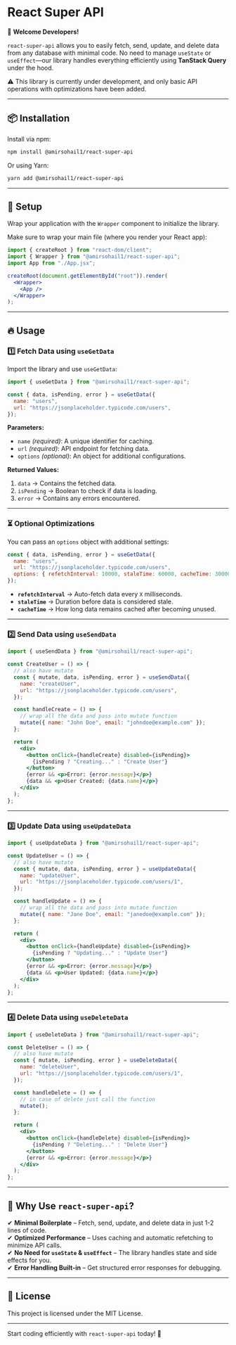 # React Super API

🚀 **Welcome Developers!**

`react-super-api` allows you to easily fetch, send, update, and delete data from any database with minimal code. No need to manage `useState` or `useEffect`—our library handles everything efficiently using **TanStack Query** under the hood.

⚠️ This library is currently under development, and only basic API operations with optimizations have been added.

---

## 📦 Installation

Install via npm:

```sh
npm install @amirsohail1/react-super-api
```

Or using Yarn:

```sh
yarn add @amirsohail1/react-super-api
```

---

## 🔌 Setup

Wrap your application with the `Wrapper` component to initialize the library.

Make sure to wrap your main file (where you render your React app):

```jsx
import { createRoot } from "react-dom/client";
import { Wrapper } from "@amirsohail1/react-super-api";
import App from "./App.jsx";

createRoot(document.getElementById("root")).render(
  <Wrapper>
    <App />
  </Wrapper>
);
```

---

## 🔥 Usage

### 1️⃣ Fetch Data using `useGetData`

Import the library and use `useGetData`:

```jsx
import { useGetData } from "@amirsohail1/react-super-api";

const { data, isPending, error } = useGetData({
  name: "users",
  url: "https://jsonplaceholder.typicode.com/users",
});
```

**Parameters:**

- `name` _(required)_: A unique identifier for caching.
- `url` _(required)_: API endpoint for fetching data.
- `options` _(optional)_: An object for additional configurations.

**Returned Values:**

1. `data` → Contains the fetched data.
2. `isPending` → Boolean to check if data is loading.
3. `error` → Contains any errors encountered.

---

### ⏳ Optional Optimizations

You can pass an `options` object with additional settings:

```jsx
const { data, isPending, error } = useGetData({
  name: "users",
  url: "https://jsonplaceholder.typicode.com/users",
  options: { refetchInterval: 10000, staleTime: 60000, cacheTime: 300000 },
});
```

- **`refetchInterval`** → Auto-fetch data every `X` milliseconds.
- **`staleTime`** → Duration before data is considered stale.
- **`cacheTime`** → How long data remains cached after becoming unused.

---

### 2️⃣ Send Data using `useSendData`

```jsx
import { useSendData } from "@amirsohail1/react-super-api";

const CreateUser = () => {
  // also have mutate
  const { mutate, data, isPending, error } = useSendData({
    name: "createUser",
    url: "https://jsonplaceholder.typicode.com/users",
  });

  const handleCreate = () => {
    // wrap all the data and pass into mutate function
    mutate({ name: "John Doe", email: "johndoe@example.com" });
  };

  return (
    <div>
      <button onClick={handleCreate} disabled={isPending}>
        {isPending ? "Creating..." : "Create User"}
      </button>
      {error && <p>Error: {error.message}</p>}
      {data && <p>User Created: {data.name}</p>}
    </div>
  );
};
```

---

### 3️⃣ Update Data using `useUpdateData`

```jsx
import { useUpdateData } from "@amirsohail1/react-super-api";

const UpdateUser = () => {
  // also have mutate
  const { mutate, data, isPending, error } = useUpdateData({
    name: "updateUser",
    url: "https://jsonplaceholder.typicode.com/users/1",
  });

  const handleUpdate = () => {
    // wrap all the data and pass into mutate function
    mutate({ name: "Jane Doe", email: "janedoe@example.com" });
  };

  return (
    <div>
      <button onClick={handleUpdate} disabled={isPending}>
        {isPending ? "Updating..." : "Update User"}
      </button>
      {error && <p>Error: {error.message}</p>}
      {data && <p>User Updated: {data.name}</p>}
    </div>
  );
};
```

---

### 4️⃣ Delete Data using `useDeleteData`

```jsx
import { useDeleteData } from "@amirsohail1/react-super-api";

const DeleteUser = () => {
  // also have mutate
  const { mutate, isPending, error } = useDeleteData({
    name: "deleteUser",
    url: "https://jsonplaceholder.typicode.com/users/1",
  });

  const handleDelete = () => {
    // in case of delete just call the function
    mutate();
  };

  return (
    <div>
      <button onClick={handleDelete} disabled={isPending}>
        {isPending ? "Deleting..." : "Delete User"}
      </button>
      {error && <p>Error: {error.message}</p>}
    </div>
  );
};
```

---

## 🎯 Why Use `react-super-api`?

✔ **Minimal Boilerplate** – Fetch, send, update, and delete data in just 1-2 lines of code.  
✔ **Optimized Performance** – Uses caching and automatic refetching to minimize API calls.  
✔ **No Need for `useState` & `useEffect`** – The library handles state and side effects for you.  
✔ **Error Handling Built-in** – Get structured error responses for debugging.

---

## 📜 License

This project is licensed under the MIT License.

---

Start coding efficiently with `react-super-api` today! 🚀
